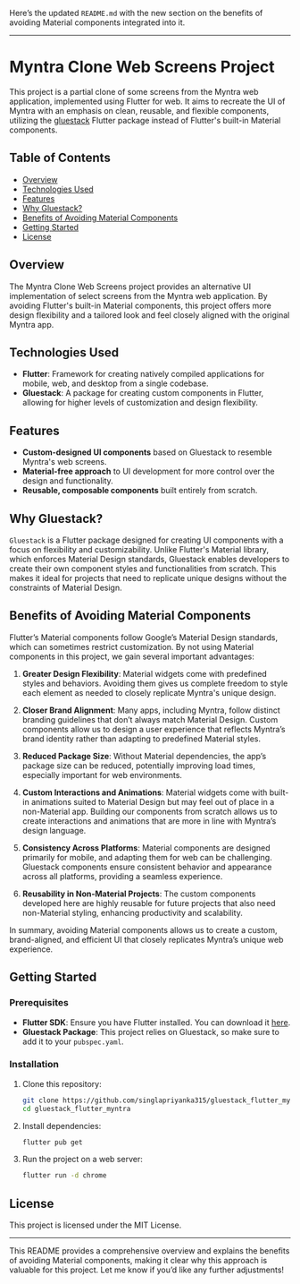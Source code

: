 Here’s the updated `README.md` with the new section on the benefits of avoiding Material components integrated into it.

---

# Myntra Clone Web Screens Project

This project is a partial clone of some screens from the Myntra web application, implemented using Flutter for web. It aims to recreate the UI of Myntra with an emphasis on clean, reusable, and flexible components, utilizing the [gluestack](https://pub.dev/packages/gluestack) Flutter package instead of Flutter's built-in Material components.

## Table of Contents

- [Overview](#overview)
- [Technologies Used](#technologies-used)
- [Features](#features)
- [Why Gluestack?](#why-gluestack)
- [Benefits of Avoiding Material Components](#benefits-of-avoiding-material-components)
- [Getting Started](#getting-started)
- [License](#license)

## Overview

The Myntra Clone Web Screens project provides an alternative UI implementation of select screens from the Myntra web application. By avoiding Flutter's built-in Material components, this project offers more design flexibility and a tailored look and feel closely aligned with the original Myntra app. 

## Technologies Used

- **Flutter**: Framework for creating natively compiled applications for mobile, web, and desktop from a single codebase.
- **Gluestack**: A package for creating custom components in Flutter, allowing for higher levels of customization and design flexibility.

## Features

- **Custom-designed UI components** based on Gluestack to resemble Myntra's web screens.
- **Material-free approach** to UI development for more control over the design and functionality.
- **Reusable, composable components** built entirely from scratch.

## Why Gluestack?

`Gluestack` is a Flutter package designed for creating UI components with a focus on flexibility and customizability. Unlike Flutter's Material library, which enforces Material Design standards, Gluestack enables developers to create their own component styles and functionalities from scratch. This makes it ideal for projects that need to replicate unique designs without the constraints of Material Design.

## Benefits of Avoiding Material Components

Flutter’s Material components follow Google’s Material Design standards, which can sometimes restrict customization. By not using Material components in this project, we gain several important advantages:

1. **Greater Design Flexibility**: Material widgets come with predefined styles and behaviors. Avoiding them gives us complete freedom to style each element as needed to closely replicate Myntra's unique design.

2. **Closer Brand Alignment**: Many apps, including Myntra, follow distinct branding guidelines that don’t always match Material Design. Custom components allow us to design a user experience that reflects Myntra’s brand identity rather than adapting to predefined Material styles.

3. **Reduced Package Size**: Without Material dependencies, the app’s package size can be reduced, potentially improving load times, especially important for web environments.

4. **Custom Interactions and Animations**: Material widgets come with built-in animations suited to Material Design but may feel out of place in a non-Material app. Building our components from scratch allows us to create interactions and animations that are more in line with Myntra’s design language.

5. **Consistency Across Platforms**: Material components are designed primarily for mobile, and adapting them for web can be challenging. Gluestack components ensure consistent behavior and appearance across all platforms, providing a seamless experience.

6. **Reusability in Non-Material Projects**: The custom components developed here are highly reusable for future projects that also need non-Material styling, enhancing productivity and scalability.

In summary, avoiding Material components allows us to create a custom, brand-aligned, and efficient UI that closely replicates Myntra’s unique web experience.

## Getting Started

### Prerequisites

- **Flutter SDK**: Ensure you have Flutter installed. You can download it [here](https://flutter.dev/docs/get-started/install).
- **Gluestack Package**: This project relies on Gluestack, so make sure to add it to your `pubspec.yaml`.

### Installation

1. Clone this repository:
   ```bash
   git clone https://github.com/singlapriyanka315/gluestack_flutter_myntra.git
   cd gluestack_flutter_myntra
   ```

2. Install dependencies:
   ```bash
   flutter pub get
   ```

3. Run the project on a web server:
   ```bash
   flutter run -d chrome
   ```

## License

This project is licensed under the MIT License.

---

This README provides a comprehensive overview and explains the benefits of avoiding Material components, making it clear why this approach is valuable for this project. Let me know if you’d like any further adjustments!
